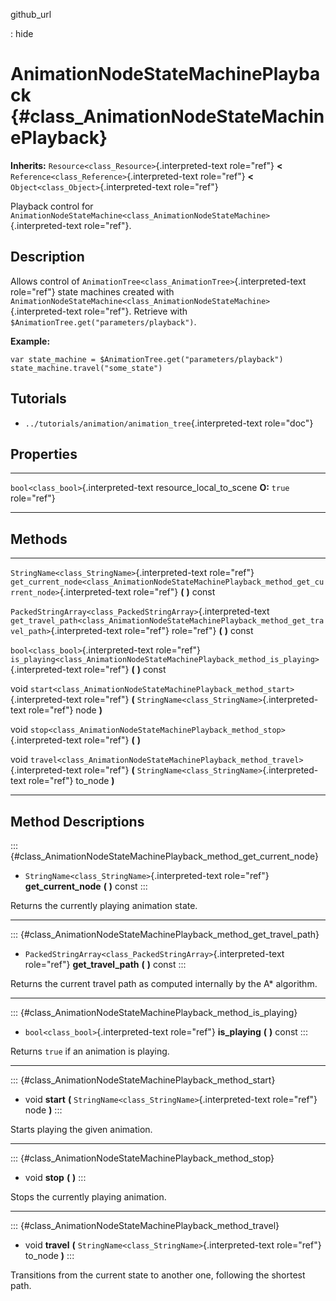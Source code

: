 github\_url

:   hide

AnimationNodeStateMachinePlayback {#class_AnimationNodeStateMachinePlayback}
=================================

**Inherits:** `Resource<class_Resource>`{.interpreted-text role="ref"}
**\<** `Reference<class_Reference>`{.interpreted-text role="ref"} **\<**
`Object<class_Object>`{.interpreted-text role="ref"}

Playback control for
`AnimationNodeStateMachine<class_AnimationNodeStateMachine>`{.interpreted-text
role="ref"}.

Description
-----------

Allows control of `AnimationTree<class_AnimationTree>`{.interpreted-text
role="ref"} state machines created with
`AnimationNodeStateMachine<class_AnimationNodeStateMachine>`{.interpreted-text
role="ref"}. Retrieve with `$AnimationTree.get("parameters/playback")`.

**Example:**

    var state_machine = $AnimationTree.get("parameters/playback")
    state_machine.travel("some_state")

Tutorials
---------

-   `../tutorials/animation/animation_tree`{.interpreted-text
    role="doc"}

Properties
----------

  -------------------------------------- ---------------------------- -----------------
  `bool<class_bool>`{.interpreted-text   resource\_local\_to\_scene   **O:** `true`
  role="ref"}                                                         

  -------------------------------------- ---------------------------- -----------------

Methods
-------

  ---------------------------------------------------------------- -------------------------------------------------------------------------------------------------------
  `StringName<class_StringName>`{.interpreted-text role="ref"}     `get_current_node<class_AnimationNodeStateMachinePlayback_method_get_current_node>`{.interpreted-text
                                                                   role="ref"} **(** **)** const

  `PackedStringArray<class_PackedStringArray>`{.interpreted-text   `get_travel_path<class_AnimationNodeStateMachinePlayback_method_get_travel_path>`{.interpreted-text
  role="ref"}                                                      role="ref"} **(** **)** const

  `bool<class_bool>`{.interpreted-text role="ref"}                 `is_playing<class_AnimationNodeStateMachinePlayback_method_is_playing>`{.interpreted-text role="ref"}
                                                                   **(** **)** const

  void                                                             `start<class_AnimationNodeStateMachinePlayback_method_start>`{.interpreted-text role="ref"} **(**
                                                                   `StringName<class_StringName>`{.interpreted-text role="ref"} node **)**

  void                                                             `stop<class_AnimationNodeStateMachinePlayback_method_stop>`{.interpreted-text role="ref"} **(** **)**

  void                                                             `travel<class_AnimationNodeStateMachinePlayback_method_travel>`{.interpreted-text role="ref"} **(**
                                                                   `StringName<class_StringName>`{.interpreted-text role="ref"} to\_node **)**
  ---------------------------------------------------------------- -------------------------------------------------------------------------------------------------------

Method Descriptions
-------------------

::: {#class_AnimationNodeStateMachinePlayback_method_get_current_node}
-   `StringName<class_StringName>`{.interpreted-text role="ref"}
    **get\_current\_node** **(** **)** const
:::

Returns the currently playing animation state.

------------------------------------------------------------------------

::: {#class_AnimationNodeStateMachinePlayback_method_get_travel_path}
-   `PackedStringArray<class_PackedStringArray>`{.interpreted-text
    role="ref"} **get\_travel\_path** **(** **)** const
:::

Returns the current travel path as computed internally by the A\*
algorithm.

------------------------------------------------------------------------

::: {#class_AnimationNodeStateMachinePlayback_method_is_playing}
-   `bool<class_bool>`{.interpreted-text role="ref"} **is\_playing**
    **(** **)** const
:::

Returns `true` if an animation is playing.

------------------------------------------------------------------------

::: {#class_AnimationNodeStateMachinePlayback_method_start}
-   void **start** **(**
    `StringName<class_StringName>`{.interpreted-text role="ref"} node
    **)**
:::

Starts playing the given animation.

------------------------------------------------------------------------

::: {#class_AnimationNodeStateMachinePlayback_method_stop}
-   void **stop** **(** **)**
:::

Stops the currently playing animation.

------------------------------------------------------------------------

::: {#class_AnimationNodeStateMachinePlayback_method_travel}
-   void **travel** **(**
    `StringName<class_StringName>`{.interpreted-text role="ref"}
    to\_node **)**
:::

Transitions from the current state to another one, following the
shortest path.
